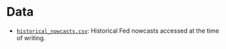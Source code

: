 # Data
* [`historical_nowcasts.csv`](historical_nowcasts.csv): Historical Fed nowcasts accessed at the time of writing.

